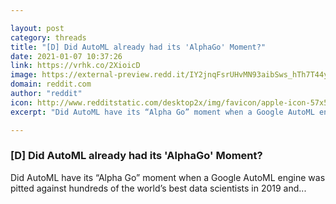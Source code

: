 ```yaml
---

layout: post
category: threads
title: "[D] Did AutoML already had its 'AlphaGo' Moment?"
date: 2021-01-07 10:37:26
link: https://vrhk.co/2XioicD
image: https://external-preview.redd.it/IY2jnqFsrUHvMN93aibSws_hTh7T44yNeApLm1K9aFA.jpg?width=1200&height=628.272251309&auto=webp&crop=1200:628.272251309,smart&s=cb1252c2f47344298a18d644cdd4b31c1c08b9a8
domain: reddit.com
author: "reddit"
icon: http://www.redditstatic.com/desktop2x/img/favicon/apple-icon-57x57.png
excerpt: "Did AutoML have its “Alpha Go” moment when a Google AutoML engine was pitted against hundreds of the world’s best data scientists in 2019 and..."

---
```


### [D] Did AutoML already had its 'AlphaGo' Moment?

Did AutoML have its “Alpha Go” moment when a Google AutoML engine was pitted against hundreds of the world’s best data scientists in 2019 and...